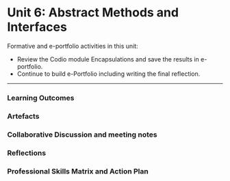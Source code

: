 # Unit 6: Abstract Methods and Interfaces

Formative and e-portfolio activities in this unit:
 - Review the Codio module Encapsulations and save the results in e-portfolio.
 - Continue to build e-Portfolio including writing the final reflection.

---

### Learning Outcomes
### Artefacts
### Collaborative Discussion and meeting notes
### Reflections
### Professional Skills Matrix and Action Plan
